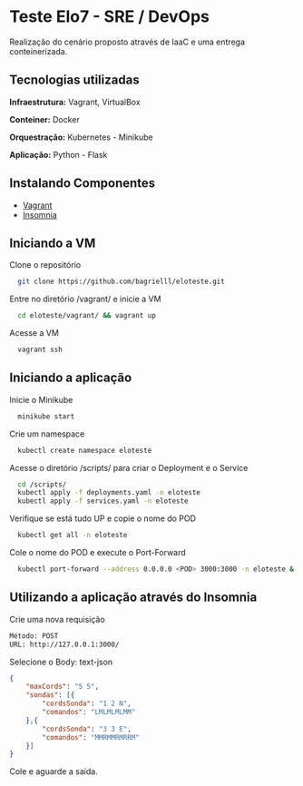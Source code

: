 
# Teste Elo7 - SRE / DevOps

Realização do cenário proposto através de IaaC e uma entrega conteinerizada.  

## Tecnologias utilizadas

**Infraestrutura:** Vagrant, VirtualBox

**Conteiner:** Docker

**Orquestração:** Kubernetes - Minikube

**Aplicação:** Python - Flask




## Instalando Componentes

- [Vagrant](https://linuxize.com/post/how-to-install-vagrant-on-ubuntu-18-04/) 
- [Insomnia](https://insomnia.rest/download) 


## Iniciando a VM
Clone o repositório 
```bash
  git clone https://github.com/bagrielll/eloteste.git
```

Entre no diretório /vagrant/ e inicie a VM
```bash
  cd eloteste/vagrant/ && vagrant up
```

Acesse a VM
```bash
  vagrant ssh
```
## Iniciando a aplicação
Inicie o Minikube
```bash
  minikube start
```

Crie um namespace
```bash
  kubectl create namespace eloteste
```

Acesse o diretório /scripts/ para criar o Deployment e o Service
```bash
  cd /scripts/ 
  kubectl apply -f deployments.yaml -n eloteste
  kubectl apply -f services.yaml -n eloteste
```

Verifique se está tudo UP e copie o nome do POD
```bash
  kubectl get all -n eloteste
```

Cole o nome do POD e execute o Port-Forward
```bash
  kubectl port-forward --address 0.0.0.0 <POD> 3000:3000 -n eloteste & 
```

## Utilizando a aplicação através do Insomnia
Crie uma nova requisição
```bash
Método: POST
URL: http://127.0.0.1:3000/ 
```

Selecione o Body: text-json
```JSON
{
    "maxCords": "5 5",
    "sondas": [{
        "cordsSonda": "1 2 N",
        "comandos": "LMLMLMLMM"
    },{
        "cordsSonda": "3 3 E",
        "comandos": "MMRMMRMRRM"
    }]
}
```
Cole e aguarde a saída.

